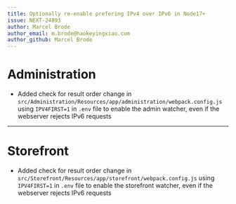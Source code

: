 ```yaml
---
title: Optionally re-enable prefering IPv4 over IPv6 in Node17+
issue: NEXT-24893
author: Marcel Brode
author_email: m.brode@haokeyingxiao.com
author_github: Marcel Brode
---
```

# Administration
* Added check for result order change in `src/Administration/Resources/app/administration/webpack.config.js` using `IPV4FIRST=1` in `.env` file to enable the admin watcher, even if the webserver rejects IPv6 requests
___
# Storefront
* Added check for result order change in `src/Storefront/Resources/app/storefront/webpack.config.js` using `IPV4FIRST=1` in `.env` file to enable the storefront watcher, even if the webserver rejects IPv6 requests
